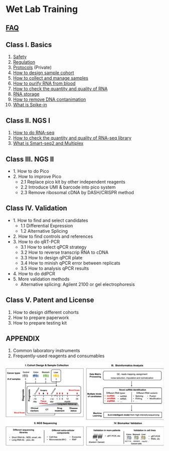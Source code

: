 # Wet Lab Training

## [FAQ](faq.md)

## Class I. Basics

1. [Safety](../wetlab_safety/)  
2. [Regulation](../wetlab_regulation.md)   
3. [Protocols](https://github.com/lulab/intranet/blob/master/wetlab_protocol/README.md) (Private)
4. [How to design sample cohort](class-1\_basics/4.how-to-design-sample-cohort.md)
5. [How to collect and manage samples](class-1\_basics/5.-how-to-collect-and-manage-samples.md)
6. [How to purify RNA from blood](class-1\_basics/6.-how-to-purify-rna-from-blood.md)
7. [How to check the quantity and quality of RNA](class-1\_basics/7.-how-to-check-the-quantity-and-quality-of-rna.md)
8. [RNA storage](class-1\_basics/8.-rna-storage.md)
9. [How to remove DNA contanimation](class-1\_basics/9.-how-to-remove-dna-contanimation.md)
10. [What is Spike-in](class-1\_basics/10.-what-is-spike-in.md)

## Class II. NGS I

1. [How to do RNA-seq](class-2\_ngs-i/how-to-do-rna-seq.md)
2. [How to check the quantity and quality of RNA-seq library](class-2\_ngs-i/how-to-check-the-quantity-and-quality-of-rna-seq-library.md)
3. [What is Smart-seq2 and Multiplex](class-2\_ngs-i/what-is-smart-seq2-and-multiplex.md)

## Class III. NGS II

* 1\. How to do Pico
* 2\. How to improve Pico
  * 2.1 Replace pico kit by other independent reagents
  * 2.2 Introduce UMI & barcode into pico system
  * 2.3 Remove ribosomal cDNA by DASH/CRISPR method

## Class IV. Validation

* 1\. How to find and select candidates
  * 1.1 Differential Expression
  * 1.2 Alternative Splicing
* 2\. How to find controls and references
* 3\. How to do qRT-PCR
  * 3.1 How to select qPCR strategy
  * 3.2 How to reverse transcrip RNA to cDNA
  * 3.3 How to design qPCR plate
  * 3.4 How to minish qPCR error between replicats
  * 3.5 How to analysis qPCR results
* 4\. How to do ddPCR
* 5\. More validation methods
  * Alternative splicing: Agilent 2100 or gel electrophoresis

## Class V. Patent and License

1. How to design different cohorts
2. How to prepare paperwork
3. How to prepare testing kit

## APPENDIX

1. Common laboratory instruments
2. Frequently-used reagents and consumables

![Framework](../../.gitbook/assets/framework.png)
